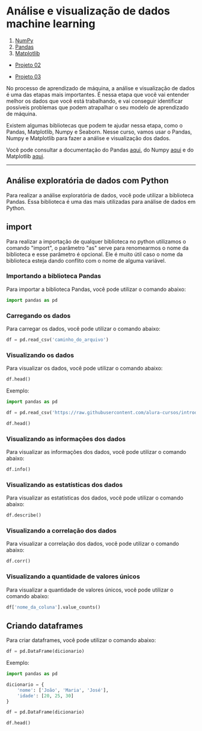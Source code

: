 # Análise e visualização de dados machine learning 

1. [NumPy](https://github.com/cilab-ufersa/introduction_machine_learning/blob/develop/parte_2_analise_dados/numpy.md)
2. [Pandas](https://github.com/cilab-ufersa/introduction_machine_learning/tree/develop/parte_2_analise_dados)
3. [Matplotlib](https://github.com/cilab-ufersa/introduction_machine_learning/blob/develop/parte_2_analise_dados/matplotlib.md) 

- [Projeto 02](https://github.com/cilab-ufersa/introduction_machine_learning/tree/develop/parte_2_analise_dados/projeto_02)

- [Projeto 03](https://github.com/cilab-ufersa/introduction_machine_learning/tree/develop/parte_2_analise_dados/projeto_3)

No processo de aprendizado de máquina, a análise e visualização de dados é uma das etapas mais importantes. É nessa etapa que você vai entender melhor os dados que você está trabalhando, e vai conseguir identificar possíveis problemas que podem atrapalhar o seu modelo de aprendizado de máquina.


Existem algumas bibliotecas que podem te ajudar nessa etapa, como o Pandas, Matplotlib, Numpy e Seaborn. Nesse curso, vamos usar o Pandas, Numpy e Matplotlib para fazer a análise e visualização dos dados.

Você pode consultar a documentação do Pandas [aqui](https://pandas.pydata.org/pandas-docs/stable/), do Numpy [aqui](https://numpy.org/doc/stable/) e do Matplotlib [aqui](https://matplotlib.org/contents.html). 

--- 

## Análise exploratória de dados com Python 

Para realizar a análise exploratória de dados, você pode utilizar a biblioteca Pandas. Essa biblioteca é uma das mais utilizadas para análise de dados em Python.

## import
Para realizar a importação de qualquer biblioteca no python utilizamos o comando "import", o parâmetro "as" serve para renomearmos o nome da biblioteca e esse parâmetro é opcional. Ele é muito útil caso o nome da biblioteca esteja dando conflito com o nome de alguma variável.

### Importando a biblioteca Pandas

Para importar a biblioteca Pandas, você pode utilizar o comando abaixo:

```python
import pandas as pd
```

### Carregando os dados

Para carregar os dados, você pode utilizar o comando abaixo:

```python
df = pd.read_csv('caminho_do_arquivo')
```

### Visualizando os dados

Para visualizar os dados, você pode utilizar o comando abaixo:

```python
df.head()
```

Exemplo: 

```python
import pandas as pd

df = pd.read_csv('https://raw.githubusercontent.com/alura-cursos/introducao-a-data-science/master/aula0/ml-latest-small/movies.csv')

df.head()
```


### Visualizando as informações dos dados

Para visualizar as informações dos dados, você pode utilizar o comando abaixo:

```python
df.info()
```

### Visualizando as estatísticas dos dados

Para visualizar as estatísticas dos dados, você pode utilizar o comando abaixo:

```python
df.describe()
```

### Visualizando a correlação dos dados

Para visualizar a correlação dos dados, você pode utilizar o comando abaixo:

```python
df.corr()
```

### Visualizando a quantidade de valores únicos

Para visualizar a quantidade de valores únicos, você pode utilizar o comando abaixo:

```python
df['nome_da_coluna'].value_counts()
```

## Criando dataframes

Para criar dataframes, você pode utilizar o comando abaixo:

```python
df = pd.DataFrame(dicionario)
```

Exemplo:

```python
import pandas as pd

dicionario = {
    'nome': ['João', 'Maria', 'José'],
    'idade': [20, 25, 30]
}

df = pd.DataFrame(dicionario)

df.head()
```



